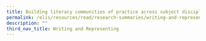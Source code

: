 ```yaml
---
title: Building literacy communities of practice across subject disciplines
permalink: /elis/resources/read/research-summaries/writing-and-representing/building-literacy-communities/
description: ""
third_nav_title: Writing and Representing
---
```

